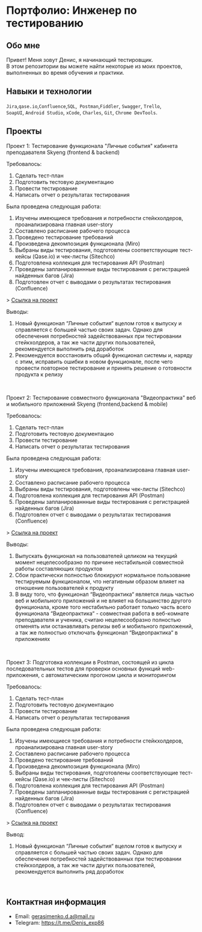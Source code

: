 # Портфолио: Инженер по тестированию

## Обо мне 

Привет! Меня зовут Денис, я начинающий тестировщик. <br>
В этом репозитории вы можете найти некоторые из моих проектов, выполненных во время обучения и практики.
<br>

## Навыки и технологии
``Jira``,``qase.io``,``Confluence``,``SQL``,`` Postman``,``Fiddler``, ``Swagger``, ``Trello``, <br>
``SoapUI``, ``Android Studio``, ``xCode``, ``Charles``, ``Git``, ``Chrome DevTools``.

## Проекты

<p> Проект 1: Тестирование функционала "Личные события" кабинета преподавателя Skyeng (frontend & backend)</p>
<p>Требовалось:</p>
<ol>
  <li>Сделать тест-план</li>
  <li>Подготовить тестовую документацию</li>
  <li>Провести тестирование</li>
  <li>Написать отчет о результатах тестирования</li>
</ol>
<p>Была проведена следующая работа:</p>
<ol>
  <li>Изучены имеющиеся требования и потребности стейкхолдеров, проанализирована главная user-story</li>
  <li>Составлено расписание рабочего процесса</li>
  <li>Проведено тестирование требований</li>
  <li>Произведена декомпозиция функционала (Miro)</li>
  <li>Выбраны виды тестирования, подготовлены соответствующие тест-кейсы (Qase.io) и чек-листы (Sitechco)</li>
  <li>Подготовлена коллекция для тестирования API (Postman)</li>
  <li>Проведены запланированнные виды тестирования с регистрацией найденных багов (Jira)</li>
  <li>Подготовлен отчет с выводами о результатах тестирования (Confluence)</li>
</ol>
> <a href="https://drive.google.com/drive/folders/1fpqivg30bXk89OQELZpMyRBxbdfDS50Z?usp=drive_link">Ссылка на проект</a>
<p></p>
<p>Выводы:</p>
<ol>
  <li>Новый функционал “Личные события“ вцелом готов к выпуску и справляется с большей частью своих задач. Однако для обеспечения потребностей задействованных при тестировании стейкхолдеров, а так же части других пользователей, рекомендуется выполнить ряд доработок</li>
  <li>Рекомендуется восстановить общий функционал системы и, наряду с этим, исправить ошибки в новом функционале, после чего провести повторное тестирование и принять решение о готовности продукта к релизу</li>
</ol>
<br> 

<p> Проект 2: Тестирование совместного функционала "Видеопрактика" веб и мобильного приложений Skyeng (frontend,backend & mobile)</p>
<p>Требовалось:</p>
<ol>
  <li>Сделать тест-план</li>
  <li>Подготовить тестовую документацию</li>
  <li>Провести тестирование</li>
  <li>Написать отчет о результатах тестирования</li>
</ol>
<p>Была проведена следующая работа:</p>
<ol>
  <li>Изучены имеющиеся требования, проанализирована главная user-story</li>
  <li>Составлено расписание рабочего процесса</li>
  <li>Выбраны виды тестирования, подготовлены чек-листы (Sitechco)</li>
  <li>Подготовлена коллекция для тестирования API (Postman)</li>
  <li>Проведены запланированнные виды тестирования с регистрацией найденных багов (Jira)</li>
  <li>Подготовлен отчет с выводами о результатах тестирования (Confluence)</li>
</ol>
> <a href="https://drive.google.com/drive/folders/1hngIT2GSbSdWl2pzCPNwfJtWFEZMRO9f?usp=drive_link">Ссылка на проект</a>
<p></p>
<p>Выводы:</p>
<ol>
  <li>Выпускать функционал на пользователей целиком на текущий момент нецелесообразно по причине нестабильной совместной работы составляющих продуктов</li>
  <li>Сбои практически полностью блокируют нормальное пользование тестируемым функционалом, что негативным образом влияет на отношение пользователей к продукту</li>
  <li>В виду того, что функционал “Видеопрактика“ является лишь частью веб и мобильного приложений и не влияет на большинство другого функционала, кроме того нестабильно работает только часть всего функционала “Видеопрактика“ - совместная работа в веб-комнате преподавателя и ученика, считаю нецелесообразно полностью отменять или останавливать релизы веб и мобильного приложений, а так же полностью отключать функционал “Видеопрактика“ в приложениях</li>
</ol>
<br> 

<p> Проект 3: Подготовка коллекции в Postman, состоящей из цикла последовательных тестов для проверки основных функций web-приложения, с автоматическим прогоном цикла и мониторингом</p>
<p>Требовалось:</p>
<ol>
  <li>Сделать тест-план</li>
  <li>Подготовить тестовую документацию</li>
  <li>Провести тестирование</li>
  <li>Написать отчет о результатах тестирования</li>
</ol>
<p>Была проведена следующая работа:</p>
<ol>
  <li>Изучены имеющиеся требования и потребности стейкхолдеров, проанализирована главная user-story</li>
  <li>Составлено расписание рабочего процесса</li>
  <li>Проведено тестирование требований</li>
  <li>Произведена декомпозиция функционала (Miro)</li>
  <li>Выбраны виды тестирования, подготовлены соответствующие тест-кейсы (Qase.io) и чек-листы (Sitechco)</li>
  <li>Подготовлена коллекция для тестирования API (Postman)</li>
  <li>Проведены запланированнные виды тестирования с регистрацией найденных багов (Jira)</li>
  <li>Подготовлен отчет с выводами о результатах тестирования (Confluence)</li>
</ol>
> <a href="https://drive.google.com/drive/folders/1hngIT2GSbSdWl2pzCPNwfJtWFEZMRO9f?usp=drive_link">Ссылка на проект</a>
<p></p>
<p>Вывод:</p>
<ol>
  <li>Новый функционал “Личные события“ вцелом готов к выпуску и справляется с большей частью своих задач. Однако для обеспечения потребностей задействованных при тестировании стейкхолдеров, а так же части других пользователей, рекомендуется выполнить ряд доработок</li>
</ol>
<br> 

## Контактная информация
- Email: gerasimenko.d.a@mail.ru
- Telegram: https://t.me/Denis_exp86
